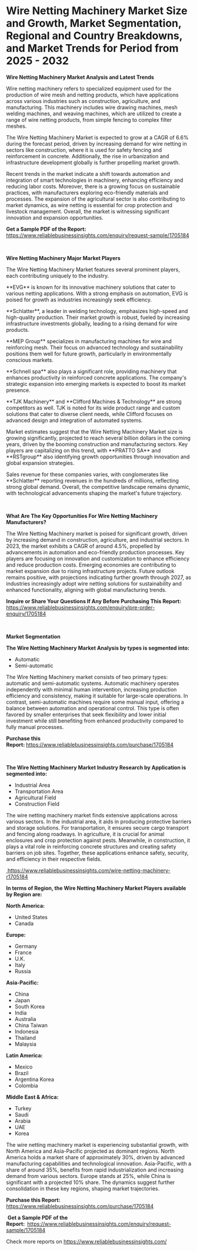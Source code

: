 <p><h1>Wire Netting Machinery Market Size and Growth, Market Segmentation, Regional and Country Breakdowns, and Market Trends for Period from 2025 -  2032</h1></p><p><strong>Wire Netting Machinery Market Analysis and Latest Trends</strong></p>
<p><p>Wire netting machinery refers to specialized equipment used for the production of wire mesh and netting products, which have applications across various industries such as construction, agriculture, and manufacturing. This machinery includes wire drawing machines, mesh welding machines, and weaving machines, which are utilized to create a range of wire netting products, from simple fencing to complex filter meshes.</p><p>The Wire Netting Machinery Market is expected to grow at a CAGR of 6.6% during the forecast period, driven by increasing demand for wire netting in sectors like construction, where it is used for safety fencing and reinforcement in concrete. Additionally, the rise in urbanization and infrastructure development globally is further propelling market growth. </p><p>Recent trends in the market indicate a shift towards automation and integration of smart technologies in machinery, enhancing efficiency and reducing labor costs. Moreover, there is a growing focus on sustainable practices, with manufacturers exploring eco-friendly materials and processes. The expansion of the agricultural sector is also contributing to market dynamics, as wire netting is essential for crop protection and livestock management. Overall, the market is witnessing significant innovation and expansion opportunities.</p></p>
<p><strong>Get a Sample PDF of the Report:&nbsp;</strong> <a href="https://www.reliablebusinessinsights.com/enquiry/request-sample/1705184?utm_campaign=118&utm_medium=2&utm_source=Github&utm_content=ia&utm_term=09012025&utm_id=wire-netting-machinery">https://www.reliablebusinessinsights.com/enquiry/request-sample/1705184</a></p>
<p>&nbsp;</p>
<p><strong>Wire Netting Machinery Major Market Players</strong></p>
<p><p>The Wire Netting Machinery Market features several prominent players, each contributing uniquely to the industry. </p><p>**EVG** is known for its innovative machinery solutions that cater to various netting applications. With a strong emphasis on automation, EVG is poised for growth as industries increasingly seek efficiency. </p><p>**Schlatter**, a leader in welding technology, emphasizes high-speed and high-quality production. Their market growth is robust, fueled by increasing infrastructure investments globally, leading to a rising demand for wire products. </p><p>**MEP Group** specializes in manufacturing machines for wire and reinforcing mesh. Their focus on advanced technology and sustainability positions them well for future growth, particularly in environmentally conscious markets.</p><p>**Schnell spa** also plays a significant role, providing machinery that enhances productivity in reinforced concrete applications. The company's strategic expansion into emerging markets is expected to boost its market presence.</p><p>**TJK Machinery** and **Clifford Machines & Technology** are strong competitors as well. TJK is noted for its wide product range and custom solutions that cater to diverse client needs, while Clifford focuses on advanced design and integration of automated systems.</p><p>Market estimates suggest that the Wire Netting Machinery Market size is growing significantly, projected to reach several billion dollars in the coming years, driven by the booming construction and manufacturing sectors. Key players are capitalizing on this trend, with **PRATTO SA** and **RSTgroup** also identifying growth opportunities through innovation and global expansion strategies.</p><p>Sales revenue for these companies varies, with conglomerates like **Schlatter** reporting revenues in the hundreds of millions, reflecting strong global demand. Overall, the competitive landscape remains dynamic, with technological advancements shaping the market's future trajectory.</p></p>
<p>&nbsp;</p>
<p><strong>What Are The Key Opportunities For Wire Netting Machinery Manufacturers?</strong></p>
<p><p>The Wire Netting Machinery market is poised for significant growth, driven by increasing demand in construction, agriculture, and industrial sectors. In 2023, the market exhibits a CAGR of around 4.5%, propelled by advancements in automation and eco-friendly production processes. Key players are focusing on innovation and customization to enhance efficiency and reduce production costs. Emerging economies are contributing to market expansion due to rising infrastructure projects. Future outlook remains positive, with projections indicating further growth through 2027, as industries increasingly adopt wire netting solutions for sustainability and enhanced functionality, aligning with global manufacturing trends.</p></p>
<p><strong>Inquire or Share Your Questions If Any Before Purchasing This Report:</strong> <a href="https://www.reliablebusinessinsights.com/enquiry/pre-order-enquiry/1705184?utm_campaign=118&utm_medium=2&utm_source=Github&utm_content=ia&utm_term=09012025&utm_id=wire-netting-machinery">https://www.reliablebusinessinsights.com/enquiry/pre-order-enquiry/1705184</a></p>
<p>&nbsp;</p>
<p><strong>Market Segmentation</strong></p>
<p><strong>The Wire Netting Machinery Market Analysis by types is segmented into:</strong></p>
<p><ul><li>Automatic</li><li>Semi-automatic</li></ul></p>
<p><p>The Wire Netting Machinery market consists of two primary types: automatic and semi-automatic systems. Automatic machinery operates independently with minimal human intervention, increasing production efficiency and consistency, making it suitable for large-scale operations. In contrast, semi-automatic machines require some manual input, offering a balance between automation and operational control. This type is often favored by smaller enterprises that seek flexibility and lower initial investment while still benefiting from enhanced productivity compared to fully manual processes.</p></p>
<p><strong>Purchase this Report:&nbsp;</strong><a href="https://www.reliablebusinessinsights.com/purchase/1705184?utm_campaign=118&utm_medium=2&utm_source=Github&utm_content=ia&utm_term=09012025&utm_id=wire-netting-machinery">https://www.reliablebusinessinsights.com/purchase/1705184</a></p>
<p>&nbsp;</p>
<p><strong>The Wire Netting Machinery Market Industry Research by Application is segmented into:</strong></p>
<p><ul><li>Industrial Area</li><li>Transportation Area</li><li>Agricultural Field</li><li>Construction Field</li></ul></p>
<p><p>The wire netting machinery market finds extensive applications across various sectors. In the industrial area, it aids in producing protective barriers and storage solutions. For transportation, it ensures secure cargo transport and fencing along roadways. In agriculture, it is crucial for animal enclosures and crop protection against pests. Meanwhile, in construction, it plays a vital role in reinforcing concrete structures and creating safety barriers on job sites. Together, these applications enhance safety, security, and efficiency in their respective fields.</p></p>
<p><a href="https://www.reliablebusinessinsights.com/wire-netting-machinery-r1705184?utm_campaign=118&utm_medium=2&utm_source=Github&utm_content=ia&utm_term=09012025&utm_id=wire-netting-machinery">&nbsp;https://www.reliablebusinessinsights.com/wire-netting-machinery-r1705184</a></p>
<p><strong>In terms of Region, the Wire Netting Machinery Market Players available by Region are:</strong></p>
<p>
    <p> <strong> North America: </strong>
        <ul>
            <li>United States</li>
            <li>Canada</li>
        </ul>
        </p> 
    <p> <strong> Europe: </strong>
        <ul>
            <li>Germany</li>
            <li>France</li>
            <li>U.K.</li>
            <li>Italy</li>
            <li>Russia</li>
        </ul>
        </p> 
    <p> <strong> Asia-Pacific: </strong>
        <ul>
            <li>China</li>
            <li>Japan</li>
            <li>South Korea</li>
            <li>India</li>
            <li>Australia</li>
            <li>China Taiwan</li>
            <li>Indonesia</li>
            <li>Thailand</li>
            <li>Malaysia</li>
        </ul>
        </p> 
    <p> <strong> Latin America: </strong>
        <ul>
            <li>Mexico</li>
            <li>Brazil</li>
            <li>Argentina Korea</li>
            <li>Colombia</li>
        </ul>
        </p> 
    <p> <strong> Middle East & Africa: </strong>
        <ul>
            <li>Turkey</li>
            <li>Saudi</li>
            <li>Arabia</li>
            <li>UAE</li>
            <li>Korea</li>
        </ul>
    </p>
    </p>
<p><p>The wire netting machinery market is experiencing substantial growth, with North America and Asia-Pacific projected as dominant regions. North America holds a market share of approximately 30%, driven by advanced manufacturing capabilities and technological innovation. Asia-Pacific, with a share of around 35%, benefits from rapid industrialization and increasing demand from various sectors. Europe stands at 25%, while China is significant with a projected 10% share. The dynamics suggest further consolidation in these key regions, shaping market trajectories.</p></p>
<p><strong>Purchase this Report: </strong><a href="https://www.reliablebusinessinsights.com/purchase/1705184?utm_campaign=118&utm_medium=2&utm_source=Github&utm_content=ia&utm_term=09012025&utm_id=wire-netting-machinery">https://www.reliablebusinessinsights.com/purchase/1705184</a></p>
<p>&nbsp;<strong>Get a Sample PDF of the Report:&nbsp;&nbsp;</strong><a href="https://www.reliablebusinessinsights.com/enquiry/request-sample/1705184?utm_campaign=118&utm_medium=2&utm_source=Github&utm_content=ia&utm_term=09012025&utm_id=wire-netting-machinery">https://www.reliablebusinessinsights.com/enquiry/request-sample/1705184</a></p>
<p><strong></strong></p>
<p>Check more reports on <a href="https://www.reliablebusinessinsights.com/?utm_campaign=118&utm_medium=2&utm_source=Github&utm_content=ia&utm_term=09012025&utm_id=wire-netting-machinery">https://www.reliablebusinessinsights.com/</a></p>